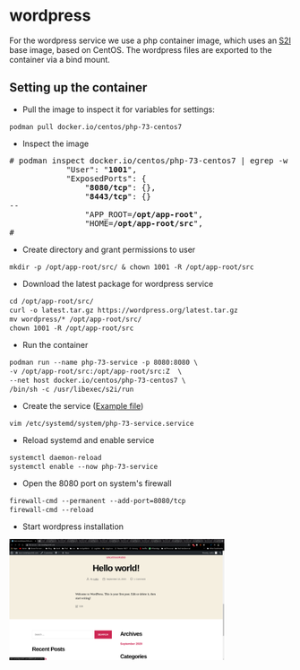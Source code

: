 # wordpress

For the wordpress service we use a php container image, which uses an [S2I](https://github.com/openshift/source-to-image) base image, based on CentOS. The wordpress files are exported to the container via a bind mount.

## Setting up the container

- Pull the image to inspect it for variables for settings:

```
podman pull docker.io/centos/php-73-centos7
```

- Inspect the image

<pre>
# podman inspect docker.io/centos/php-73-centos7 | egrep -w "User|ExposedPorts|APP_ROOT" -A2
            "User": "<b>1001</b>",
            "ExposedPorts": {
                "<b>8080/tcp</b>": {},
                "<b>8443/tcp</b>": {}
--
                "APP_ROOT=<b>/opt/app-root</b>",
                "HOME=<b>/opt/app-root/src</b>",
#
</pre>

- Create directory and grant permissions to user

```
mkdir -p /opt/app-root/src/ & chown 1001 -R /opt/app-root/src
```

- Download the latest package for wordpress service

```
cd /opt/app-root/src/
curl -o latest.tar.gz https://wordpress.org/latest.tar.gz
mv wordpress/* /opt/app-root/src/ 
chown 1001 -R /opt/app-root/src 
```

- Run the container

```
podman run --name php-73-service -p 8080:8080 \ 
-v /opt/app-root/src:/opt/app-root/src:Z  \
--net host docker.io/centos/php-73-centos7 \
/bin/sh -c /usr/libexec/s2i/run
```

- Create the service ([Example file](https://github.com/rootzilopochtli/coatlicue/blob/master/wordpress_files/php-73-service.service))

```
vim /etc/systemd/system/php-73-service.service
```

- Reload systemd and enable service

```
systemctl daemon-reload
systemctl enable --now php-73-service
```

- Open the 8080 port on system's firewall

```
firewall-cmd --permanent --add-port=8080/tcp
firewall-cmd --reload
```

- Start wordpress installation

<img src="https://github.com/rootzilopochtli/coatlicue/blob/master/images/wordpress.png" alt="wordpress installation" width="384" height="216">
